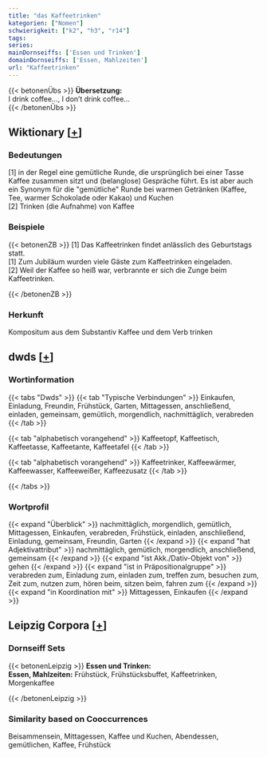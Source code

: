```yaml
---
title: "das Kaffeetrinken"
kategorien: ["Nomen"]
schwierigkeit: ["k2", "h3", "r14"]
tags:
series:
mainDornseiffs: ['Essen und Trinken']
domainDornseiffs: ['Essen, Mahlzeiten']
url: "Kaffeetrinken"
---
```


{{< betonenÜbs >}}
**Übersetzung:**  
I drink coffee..., I don’t drink coffee...  
{{< /betonenÜbs >}}

## Wiktionary [[+](https://de.wiktionary.org/wiki/Kaffeetrinken)]

### Bedeutungen
[1] in der Regel eine gemütliche Runde, die ursprünglich bei einer Tasse Kaffee zusammen sitzt und (belanglose) Gespräche führt. Es ist aber auch ein Synonym für die "gemütliche" Runde bei warmen Getränken (Kaffee, Tee, warmer Schokolade oder Kakao) und Kuchen  
[2] Trinken (die Aufnahme) von Kaffee  

### Beispiele
{{< betonenZB >}}
[1] Das Kaffeetrinken findet anlässlich des Geburtstags statt.  
[1] Zum Jubiläum wurden viele Gäste zum Kaffeetrinken eingeladen.  
[2] Weil der Kaffee so heiß war, verbrannte er sich die Zunge beim Kaffeetrinken.  

{{< /betonenZB >}}
### Herkunft
Kompositum aus dem Substantiv Kaffee und dem Verb trinken  



## dwds [[+](https://www.dwds.de/wb/Kaffeetrinken)]

### Wortinformation
{{< tabs "Dwds" >}}
{{< tab "Typische Verbindungen" >}}
Einkaufen, Einladung, Freundin, Frühstück, Garten, Mittagessen, anschließend, einladen, gemeinsam, gemütlich, morgendlich, nachmittäglich, verabreden
{{< /tab >}}

{{< tab "alphabetisch vorangehend" >}}
Kaffeetopf, Kaffeetisch, Kaffeetasse, Kaffeetante, Kaffeetafel
{{< /tab >}}

{{< tab "alphabetisch vorangehend" >}}
Kaffeetrinker, Kaffeewärmer, Kaffeewasser, Kaffeeweißer, Kaffeezusatz
{{< /tab >}}

{{< /tabs >}}

### Wortprofil
{{< expand "Überblick" >}} nachmittäglich, morgendlich, gemütlich, Mittagessen, Einkaufen, verabreden, Frühstück, einladen, anschließend, Einladung, gemeinsam, Freundin, Garten {{< /expand >}}
{{< expand "hat Adjektivattribut" >}} nachmittäglich, gemütlich, morgendlich, anschließend, gemeinsam {{< /expand >}}
{{< expand "ist Akk./Dativ-Objekt von" >}} gehen {{< /expand >}}
{{< expand "ist in Präpositionalgruppe" >}} verabreden zum, Einladung zum, einladen zum, treffen zum, besuchen zum, Zeit zum, nutzen zum, hören beim, sitzen beim, fahren zum {{< /expand >}}
{{< expand "in Koordination mit" >}} Mittagessen, Einkaufen {{< /expand >}}

## Leipzig Corpora [[+](https://corpora.uni-leipzig.de/en/res?word=Kaffeetrinken&corpusId=deu_newscrawl-public_2018)]

### Dornseiff Sets
{{< betonenLeipzig >}}
**Essen und Trinken:**  
**Essen, Mahlzeiten:** Frühstück, Frühstücksbuffet, Kaffeetrinken, Morgenkaffee  

{{< /betonenLeipzig >}}

### Similarity based on Cooccurrences
Beisammensein, Mittagessen, Kaffee und Kuchen, Abendessen, gemütlichen, Kaffee, Frühstück

